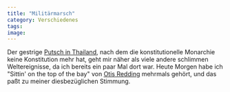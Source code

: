 ```yaml
---
title: "Militärmarsch"
category: Verschiedenes
tags: 
image: 
---
```


Der gestrige [Putsch in Thailand](http://www.wiwo.de/pswiwo/fn/ww2/sfn/buildww/id/125/id/214617/artpage/0/), nach dem die konstitutionelle Monarchie keine Konstitution mehr hat, geht mir näher als viele andere schlimmen Weltereignisse, da ich bereits ein paar Mal dort war. Heute Morgen habe ich "Sittin' on the top of the bay" von [Otis Redding](http://de.wikipedia.org/wiki/Otis_Redding) mehrmals gehört, und das paßt zu meiner diesbezüglichen Stimmung.